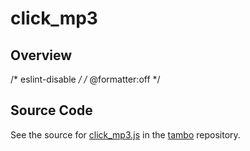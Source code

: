 # click_mp3

## Overview

/* eslint-disable */
/* @formatter:off */



## Source Code

See the source for [click_mp3.js](https://github.com/phetsims/tambo/blob/main/sounds/click_mp3.js) in the [tambo](https://github.com/phetsims/tambo) repository.
